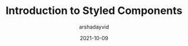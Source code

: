 ---
author: arshadayvid
date: 2021-10-09
publisher: thepracticaldev
tags:
  - css
  - javascript
  - components
target_url: https://dev.to/arshadayvid/stop-using-classnames-to-style-your-react-apps-instead-use-53jn
title: Introduction to Styled Components
---